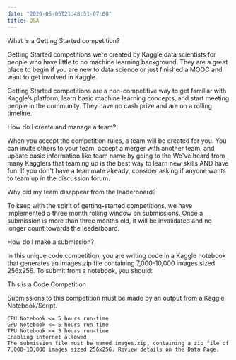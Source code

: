 ```yaml
---
date: "2020-05-05T21:48:51-07:00"
title: Q&A
---
```



What is a Getting Started competition?

Getting Started competitions were created by Kaggle data scientists for people who have little to no machine learning background. They are a great place to begin if you are new to data science or just finished a MOOC and want to get involved in Kaggle.

Getting Started competitions are a non-competitive way to get familiar with Kaggle’s platform, learn basic machine learning concepts, and start meeting people in the community. They have no cash prize and are on a rolling timeline.

How do I create and manage a team?

When you accept the competition rules, a team will be created for you. You can invite others to your team, accept a merger with another team, and update basic information like team name by going to the 
We've heard from many Kagglers that teaming up is the best way to learn new skills AND have fun. If you don't have a teammate already, consider asking if anyone wants to team up in the discussion forum.

Why did my team disappear from the leaderboard?

To keep with the spirit of getting-started competitions, we have implemented a three month rolling window on submissions. Once a submission is more than three months old, it will be invalidated and no longer count towards the leaderboard.


How do I make a submission?

In this unique code competition, you are writing code in a Kaggle notebook that generates an images.zip file containing 7,000-10,000 images sized 256x256. To submit from a notebook, you should:


This is a Code Competition

Submissions to this competition must be made by an output from a Kaggle Notebook/Script.

    CPU Notebook <= 5 hours run-time
    GPU Notebook <= 5 hours run-time
    TPU Notebook <= 3 hours run-time
    Enabling internet allowed
    The submission file must be named images.zip, containing a zip file of 7,000-10,000 images sized 256x256. Review details on the Data Page.
